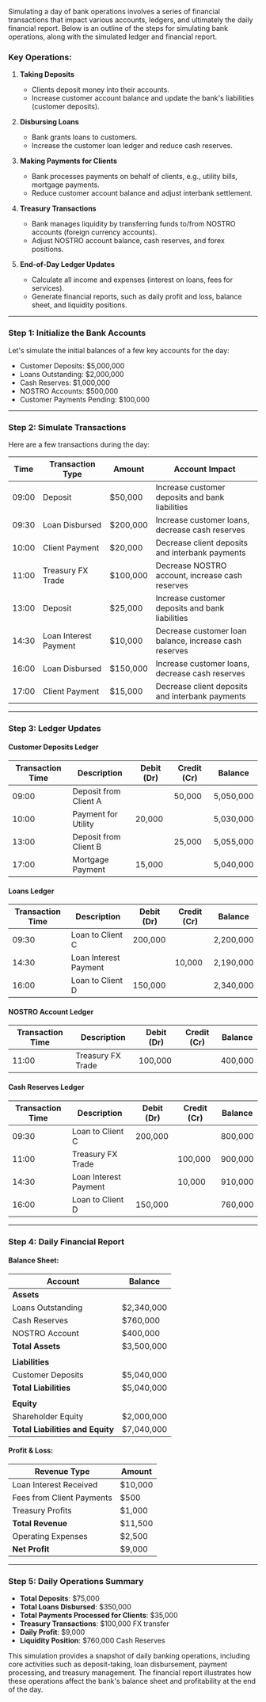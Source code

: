 Simulating a day of bank operations involves a series of financial transactions that impact various accounts, ledgers, and ultimately the daily financial report. Below is an outline of the steps for simulating bank operations, along with the simulated ledger and financial report.

### Key Operations:
1. **Taking Deposits**
   - Clients deposit money into their accounts.
   - Increase customer account balance and update the bank's liabilities (customer deposits).

2. **Disbursing Loans**
   - Bank grants loans to customers.
   - Increase the customer loan ledger and reduce cash reserves.

3. **Making Payments for Clients**
   - Bank processes payments on behalf of clients, e.g., utility bills, mortgage payments.
   - Reduce customer account balance and adjust interbank settlement.

4. **Treasury Transactions**
   - Bank manages liquidity by transferring funds to/from NOSTRO accounts (foreign currency accounts).
   - Adjust NOSTRO account balance, cash reserves, and forex positions.

5. **End-of-Day Ledger Updates**
   - Calculate all income and expenses (interest on loans, fees for services).
   - Generate financial reports, such as daily profit and loss, balance sheet, and liquidity positions.

---

### Step 1: Initialize the Bank Accounts

Let's simulate the initial balances of a few key accounts for the day:
- Customer Deposits: $5,000,000
- Loans Outstanding: $2,000,000
- Cash Reserves: $1,000,000
- NOSTRO Accounts: $500,000
- Customer Payments Pending: $100,000

---

### Step 2: Simulate Transactions

Here are a few transactions during the day:

| Time  | Transaction Type      | Amount      | Account Impact                                           |
|-------|-----------------------|-------------|----------------------------------------------------------|
| 09:00 | Deposit               | $50,000     | Increase customer deposits and bank liabilities           |
| 09:30 | Loan Disbursed         | $200,000    | Increase customer loans, decrease cash reserves           |
| 10:00 | Client Payment         | $20,000     | Decrease client deposits and interbank payments           |
| 11:00 | Treasury FX Trade      | $100,000    | Decrease NOSTRO account, increase cash reserves           |
| 13:00 | Deposit               | $25,000     | Increase customer deposits and bank liabilities           |
| 14:30 | Loan Interest Payment  | $10,000     | Decrease customer loan balance, increase cash reserves    |
| 16:00 | Loan Disbursed         | $150,000    | Increase customer loans, decrease cash reserves           |
| 17:00 | Client Payment         | $15,000     | Decrease client deposits and interbank payments           |

---

### Step 3: Ledger Updates

#### **Customer Deposits Ledger**
| Transaction Time | Description           | Debit (Dr) | Credit (Cr) | Balance   |
|------------------|-----------------------|------------|-------------|-----------|
| 09:00            | Deposit from Client A  |            | 50,000      | 5,050,000 |
| 10:00            | Payment for Utility    | 20,000     |             | 5,030,000 |
| 13:00            | Deposit from Client B  |            | 25,000      | 5,055,000 |
| 17:00            | Mortgage Payment       | 15,000     |             | 5,040,000 |

#### **Loans Ledger**
| Transaction Time | Description           | Debit (Dr) | Credit (Cr) | Balance   |
|------------------|-----------------------|------------|-------------|-----------|
| 09:30            | Loan to Client C       | 200,000    |             | 2,200,000 |
| 14:30            | Loan Interest Payment  |            | 10,000      | 2,190,000 |
| 16:00            | Loan to Client D       | 150,000    |             | 2,340,000 |

#### **NOSTRO Account Ledger**
| Transaction Time | Description           | Debit (Dr) | Credit (Cr) | Balance   |
|------------------|-----------------------|------------|-------------|-----------|
| 11:00            | Treasury FX Trade      | 100,000    |             | 400,000   |

#### **Cash Reserves Ledger**
| Transaction Time | Description           | Debit (Dr) | Credit (Cr) | Balance   |
|------------------|-----------------------|------------|-------------|-----------|
| 09:30            | Loan to Client C       | 200,000    |             | 800,000   |
| 11:00            | Treasury FX Trade      |            | 100,000     | 900,000   |
| 14:30            | Loan Interest Payment  |            | 10,000      | 910,000   |
| 16:00            | Loan to Client D       | 150,000    |             | 760,000   |

---

### Step 4: Daily Financial Report

#### **Balance Sheet:**
| Account            | Balance         |
|--------------------|-----------------|
| **Assets**         |                 |
| Loans Outstanding  | $2,340,000       |
| Cash Reserves      | $760,000         |
| NOSTRO Account     | $400,000         |
| **Total Assets**   | $3,500,000       |
|                    |                 |
| **Liabilities**    |                 |
| Customer Deposits  | $5,040,000       |
| **Total Liabilities** | $5,040,000    |
|                    |                 |
| **Equity**         |                 |
| Shareholder Equity | $2,000,000       |
| **Total Liabilities and Equity** | $7,040,000 |

#### **Profit & Loss:**
| Revenue Type           | Amount      |
|------------------------|-------------|
| Loan Interest Received  | $10,000     |
| Fees from Client Payments | $500      |
| Treasury Profits        | $1,000      |
| **Total Revenue**       | $11,500     |
| Operating Expenses      | $2,500      |
| **Net Profit**          | $9,000      |

---

### Step 5: Daily Operations Summary

- **Total Deposits**: $75,000
- **Total Loans Disbursed**: $350,000
- **Total Payments Processed for Clients**: $35,000
- **Treasury Transactions**: $100,000 FX transfer
- **Daily Profit**: $9,000
- **Liquidity Position**: $760,000 Cash Reserves

This simulation provides a snapshot of daily banking operations, including core activities such as deposit-taking, loan disbursement, payment processing, and treasury management. The financial report illustrates how these operations affect the bank's balance sheet and profitability at the end of the day.